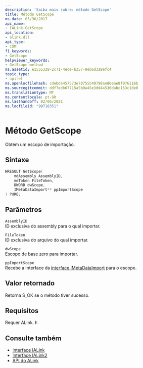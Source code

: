```yaml
---
description: 'Saiba mais sobre: método GetScope'
title: Método GetScope
ms.date: 03/30/2017
api_name:
- IALink.GetScope
api_location:
- alink.dll
api_type:
- COM
f1_keywords:
- GetScope
helpviewer_keywords:
- GetScope method
ms.assetid: e1555328-2c71-4ece-b357-9eb6d3a8efc4
topic_type:
- apiref
ms.openlocfilehash: cdebda457573e70755b49798ae86eae8f076216b
ms.sourcegitcommit: ddf7edb67715a5b9a45e3dd44536dabc153c1de0
ms.translationtype: MT
ms.contentlocale: pt-BR
ms.lasthandoff: 02/06/2021
ms.locfileid: "99718351"
---
```

# <a name="getscope-method"></a>Método GetScope

Obtém um escopo de importação.  
  
## <a name="syntax"></a>Sintaxe  
  
```cpp  
HRESULT GetScope(  
    mdAssembly AssemblyID,  
    mdToken FileToken,  
    DWORD dwScope,  
    IMetaDataImport** ppImportScope  
) PURE;  
```  
  
## <a name="parameters"></a>Parâmetros  

 `AssemblyID`  
 ID exclusiva do assembly para o qual importar.  
  
 `FileToken`  
 ID exclusiva do arquivo do qual importar.  
  
 `dwScope`  
 Escopo de base zero para importar.  
  
 `ppImportScope`  
 Recebe a interface da [interface IMetaDataImport](../metadata/imetadataimport-interface.md) para o escopo.  
  
## <a name="return-value"></a>Valor retornado  

 Retorna S_OK se o método tiver sucesso.  
  
## <a name="requirements"></a>Requisitos  

 Requer ALink. h  
  
## <a name="see-also"></a>Consulte também

- [Interface IALink](ialink-interface.md)
- [Interface IALink2](ialink2-interface.md)
- [API do ALink](index.md)
